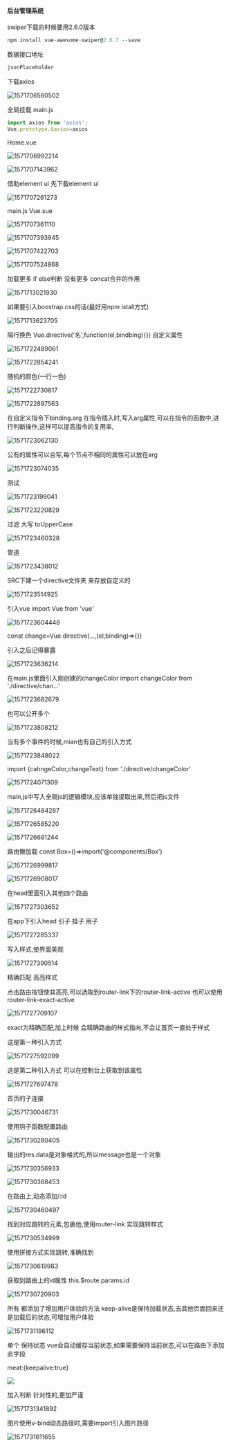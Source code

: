####  后台管理系统

swiper下载的时候要用2.6.0版本

```js
npm install vue-awesome-swiper@2.6.7 --save
```

数据接口地址

```js
jsonPlaceholder
```

下载axios

![1571706560502](E:\qianduan\four\houtai12\image\1571706560502.png)

全局挂载  main.js

```js
import axios from 'axios';
Vue.prototype.$axios=axios
```

Home.vue

![1571706992214](E:\qianduan\four\houtai12\image\1571706992214.png)

![1571707143962](E:\qianduan\four\houtai12\image\1571707143962.png)

借助element ui  先下载element ui

<img src="E:\qianduan\four\houtai12\image\1571707261273.png" alt="1571707261273"  />

main.js    Vue.sue

![1571707361110](E:\qianduan\four\houtai12\image\1571707361110.png)

![1571707393945](E:\qianduan\four\houtai12\image\1571707393945.png)

![1571707422703](E:\qianduan\four\houtai12\image\1571707422703.png)

![1571707524868](E:\qianduan\four\houtai12\image\1571707524868.png)

加载更多    if else判断 没有更多   concat合并的作用

![1571713021930](E:\qianduan\four\houtai12\image\1571713021930.png)

如果要引入boostrap.css的话(最好用npm istall方式)

![1571713623705](E:\qianduan\four\houtai12\image\1571713623705.png)

隔行换色   Vue.directive('名',function(el,bindbing){})  自定义属性

![1571722489061](E:\qianduan\four\houtai12\image\1571722489061.png)



![1571722854241](E:\qianduan\four\houtai12\image\1571722854241.png)

随机的颜色(一行一色)

![1571722730817](E:\qianduan\four\houtai12\image\1571722730817.png)

![1571722897563](E:\qianduan\four\houtai12\image\15717228975631.png)

 在自定义指令下binding.arg 在指令插入时,写入arg属性,可以在指令的函数中,进行判断操作,这样可以提高指令的复用率,

![1571723062130](E:\qianduan\four\houtai12\image\1571723062130.png)

公有的属性可以合写,每个节点不相同的属性可以放在arg

![1571723074035](E:\qianduan\four\houtai12\image\1571723074035.png)

测试

![1571723199041](E:\qianduan\four\houtai12\image\1571723199041.png)

![1571723220829](E:\qianduan\four\houtai12\image\1571723220829.png)

过滤 大写  toUpperCase

![1571723460328](E:\qianduan\four\houtai12\image\1571723460328.png)

管道

![1571723438012](E:\qianduan\four\houtai12\image\1571723438012.png)

SRC下建一个directive文件夹  来存放自定义的

![1571723514925](E:\qianduan\four\houtai12\image\1571723514925.png)

引入vue  import Vue from 'vue'    

![1571723604448](E:\qianduan\four\houtai12\image\1571723604448.png)

 const change=Vue.directive(...,(el,binding)=>{})   

引入之后记得暴露

![1571723636214](E:\qianduan\four\houtai12\image\1571723636214.png)

在main.js里面引入刚创建的changeColor   import changeColor from './directive/chan...'

![1571723682679](E:\qianduan\four\houtai12\image\1571723682679.png)

也可以公开多个

![1571723808212](E:\qianduan\four\houtai12\image\1571723808212.png)

当有多个事件的时候,mian也有自己的引入方式

![1571723848022](E:\qianduan\four\houtai12\image\1571723848022.png)

import {cahngeColor,changeText} from './directive/changeColor'

![1571724071309](E:\qianduan\four\houtai12\image\1571724071309.png)

main,js中写入全局js的逻辑模块,应该单独提取出来,然后把js文件

![1571726484287](E:\qianduan\four\houtai12\image\1571726484287.png)

![1571726585220](E:\qianduan\four\houtai12\image\1571726585220.png)

![1571726681244](E:\qianduan\four\houtai12\image\1571726681244.png)

路由懒加载   const Box=()=>import('@components/Box')

![1571726999817](E:\qianduan\four\houtai12\image\1571726999817.png)

![1571726908017](E:\qianduan\four\houtai12\image\1571726908017.png)

在head里面引入其他四个路由

![1571727303652](E:\qianduan\four\houtai12\image\1571727303652.png)

在app下引入head  引子  挂子 用子

![1571727285337](E:\qianduan\four\houtai12\image\1571727285337.png)

写入样式,使界面美观

![1571727390514](E:\qianduan\four\houtai12\image\1571727390514.png)

精确匹配 高亮样式

点击路由按钮使其高亮,可以选取到router-link下的router-link-active 也可以使用 router-link-exact-active

![1571727709107](E:\qianduan\four\houtai12\image\1571727709107.png)

exact为精确匹配,加上时候 会精确路由的样式指向,不会让首页一直处于样式

这是第一种引入方式

![1571727592099](E:\qianduan\four\houtai12\image\1571727592099.png)

这是第二种引入方式  可以在控制台上获取到该属性

![1571727697478](E:\qianduan\four\houtai12\image\1571727697478.png)

首页的子连接

![1571730046731](E:\qianduan\four\houtai12\image\1571730046731.png)

使用钩子函数配置路由

![1571730280405](E:\qianduan\four\houtai12\image\1571730280405.png)

输出的res.data是对象格式的,所以message也是一个对象

![1571730356933](E:\qianduan\four\houtai12\image\1571730356933.png)

![1571730368453](E:\qianduan\four\houtai12\image\1571730368453.png)

在路由上,动态添加/:id

![1571730460497](E:\qianduan\four\houtai12\image\1571730460497.png)

找到对应跳转的元素,包裹他,使用router-link 实现跳转样式

![1571730534999](E:\qianduan\four\houtai12\image\1571730534999.png)

使用拼接方式实现跳转,准确找到

![1571730619983](E:\qianduan\four\houtai12\image\1571730619983.png)

获取到路由上的id属性   this.$route.params.id   

![1571730720903](E:\qianduan\four\houtai12\image\1571730720903.png)

所有 都添加了增加用户体验的方法   keep-alive是保持加载状态,去其他页面回来还是加载后的状态,可增加用户体验

![1571731196112](E:\qianduan\four\houtai12\image\1571731196112.png)

单个  保持状态  vue会自动缓存当前状态,如果需要保持当前状态,可以在路由下添加此字段

meat:{keepalive:true}

![](E:\qianduan\four\houtai12\image\1571731270498.png)

加入判断 针对性的,更加严谨

![1571731341892](E:\qianduan\four\houtai12\image\1571731341892.png)

图片使用v-bind动态路径时,需要import引入图片路径

![1571731611655](C:\Users\Administrator\AppData\Roaming\Typora\typora-user-images\1571731611655.png)













